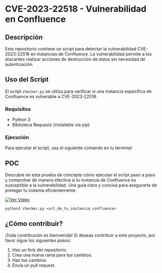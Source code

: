 
# CVE-2023-22518 - Vulnerabilidad en Confluence

## Descripción
Este repositorio contiene un script para detectar la vulnerabilidad CVE-2023-22518 en instancias de Confluence. La vulnerabilidad permite a los atacantes realizar acciones de destrucción de datos sin necesidad de autenticación.
## Uso del Script
El script `checker.py` se utiliza para verificar si una instancia específica de Confluence es vulnerable a CVE-2023-22518.
### Requisitos
- Python 3
- Biblioteca Requests (instalable vía pip)
### Ejecución
Para ejecutar el script, usa el siguiente comando en tu terminal:
## POC
Descubre en esta prueba de concepto cómo ejecutar el script paso a paso y comprobar de manera efectiva si tu instancia de Confluence es susceptible a la vulnerabilidad. Una guía clara y concisa para asegurarte de proteger tu sistema eficientemente.

[![Ver Video](https://img.youtube.com/vi/zv2C-2RWOqw/0.jpg)](https://youtu.be/zv2C-2RWOqw)
```
python3 checker.py <url_de_tu_instancia_confluence>
```
## ¿Cómo contribuir?
¡Toda contribución es bienvenida! Si deseas contribuir a este proyecto, por favor sigue los siguientes pasos:
1. Haz un fork del repositorio.
2. Crea una nueva rama para tus cambios.
3. Haz tus cambios.
4. Envía un pull request.

